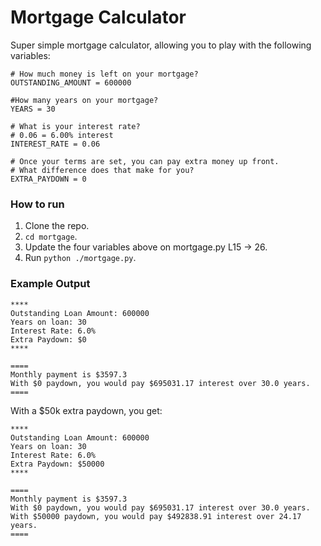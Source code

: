 
# Mortgage Calculator

Super simple mortgage calculator, allowing you to play with the following variables:

```
# How much money is left on your mortgage? 
OUTSTANDING_AMOUNT = 600000

#How many years on your mortgage?
YEARS = 30

# What is your interest rate?
# 0.06 = 6.00% interest
INTEREST_RATE = 0.06

# Once your terms are set, you can pay extra money up front.
# What difference does that make for you? 
EXTRA_PAYDOWN = 0
```

### How to run
1. Clone the repo.
2. `cd mortgage`.
3. Update the four variables above on mortgage.py L15 -> 26.
4. Run `python ./mortgage.py`.

### Example Output

```
****
Outstanding Loan Amount: 600000
Years on loan: 30
Interest Rate: 6.0%
Extra Paydown: $0
****

====
Monthly payment is $3597.3
With $0 paydown, you would pay $695031.17 interest over 30.0 years.
====
```

With a $50k extra paydown, you get:

```
****
Outstanding Loan Amount: 600000
Years on loan: 30
Interest Rate: 6.0%
Extra Paydown: $50000
****

====
Monthly payment is $3597.3
With $0 paydown, you would pay $695031.17 interest over 30.0 years.
With $50000 paydown, you would pay $492838.91 interest over 24.17 years.
====
```
